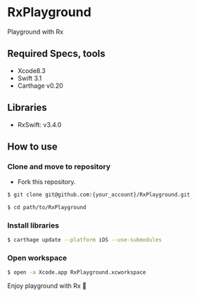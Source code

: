 # RxPlayground
Playground with Rx

## Required Specs, tools
- Xcode8.3
- Swift 3.1
- Carthage v0.20

## Libraries
- RxSwift: v3.4.0

## How to use

### Clone and move to repository

- Fork this repository.

```bash
$ git clone git@github.com:{your_account}/RxPlayground.git

$ cd path/to/RxPlayground
```

### Install libraries
```bash
$ carthage update --platform iOS --use-submodules
```

### Open workspace
```bash
$ open -a Xcode.app RxPlayground.xcworkspace
```

Enjoy playground with Rx :tada:

